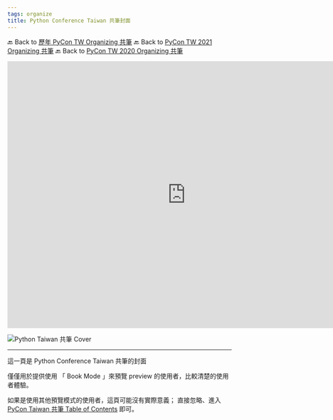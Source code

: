 ```yaml
---
tags: organize
title: Python Conference Taiwan 共筆封面
---
```


🔙 Back to [歷年 PyCon TW Organizing 共筆](/ryPr7SFyP/%2FHM5mHCFKQCu7-W5ea8ITcw%3Fview)
🔙 Back to [PyCon TW 2021 Organizing 共筆](/Wb9vQrfJQk-5tPoPR23hwA)
🔙 Back to [PyCon TW 2020 Organizing 共筆](/5u84SOprTUeQYBR57TH49w)


<iframe src="https://calendar.google.com/calendar/embed?src=t9r9qd19ju6760neai5gilt1v8%40group.calendar.google.com" style="border: 0" width="800" height="600" frameborder="0" scrolling="no"></iframe>

![Python Taiwan 共筆 Cover](https://lineartran.nl/images-provisioning/10th-pycontw-theme.png)

---

這一頁是 Python Conference Taiwan 共筆的封面

僅僅用於提供使用 「 Book Mode 」來預覽 preview 的使用者，比較清楚的使用者體驗。

如果是使用其他預覽模式的使用者，這頁可能沒有實際意義；
直接忽略、進入 [PyCon Taiwan 共筆 Table of Contents](/_l9L8UuPSg6VQM6OpPTBLA) 即可。
